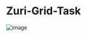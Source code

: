 # Zuri-Grid-Task

![image](https://user-images.githubusercontent.com/95668340/201288540-0ba43e47-50c5-40e7-a90d-cac985db115b.png)
